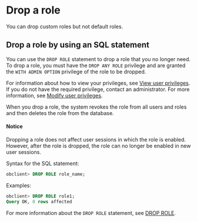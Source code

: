 # Drop a role

You can drop custom roles but not default roles.

## Drop a role by using an SQL statement

You can use the `DROP ROLE` statement to drop a role that you no longer need. To drop a role, you must have the `DROP ANY ROLE` privilege and are granted the `WITH ADMIN OPTION` privilege of the role to be dropped.

For information about how to view your privileges, see [View user privileges](../4.view-user-permissions-of-oracle-mode.md). If you do not have the required privilege, contact an administrator. For more information, see [Modify user privileges](../5.modify-user-permissions-of-oracle-mode.md).

When you drop a role, the system revokes the role from all users and roles and then deletes the role from the database.

<main id="notice" type='notice'>
    <h4>Notice</h4>
    <p>Dropping a role does not affect user sessions in which the role is enabled. However, after the role is dropped, the role can no longer be enabled in new user sessions. </p>
</main>

Syntax for the SQL statement:

```sql
obclient> DROP ROLE role_name;
```

Examples:

```sql
obclient> DROP ROLE role1;
Query OK, 0 rows affected
```

For more information about the `DROP ROLE` statement, see [DROP ROLE](../../../../../../4.development-reference/1.sql-syntax/3.common-tenant-of-oracle-mode/9.sql-statement-of-oracle-mode/1.ddl-of-oracle-mode/36.drop-role-of-oracle-mode.md).
